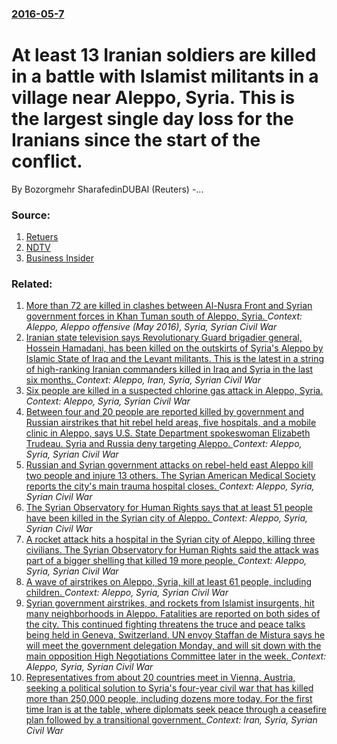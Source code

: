 ### [2016-05-7](/news/2016/05/7/index.md)

#    At least 13 Iranian soldiers are killed in a battle with Islamist militants in a village near Aleppo, Syria. This is the largest single day loss for the Iranians since the start of the conflict. 

By Bozorgmehr SharafedinDUBAI (Reuters) -...


### Source:

1. [Retuers](http://in.reuters.com/article/us-mideast-crisis-syria-idINKCN0XY0JV)
2. [NDTV](http://www.ndtv.com/world-news/13-iranian-revolutionary-guards-killed-in-syria-report-1403967)
3. [Business Insider](http://www.businessinsider.com/r-iran-says-several-of-its-soldiers-killed-near-aleppo-2016-5)

### Related:

1. [   More than 72 are killed in clashes between Al-Nusra Front and Syrian government forces in Khan Tuman south of Aleppo, Syria. ](/news/2016/05/6/more-than-72-are-killed-in-clashes-between-al-nusra-front-and-syrian-government-forces-in-khan-tuman-south-of-aleppo-syria.md) _Context: Aleppo, Aleppo offensive (May 2016), Syria, Syrian Civil War_
2. [Iranian state television says Revolutionary Guard brigadier general, Hossein Hamadani, has been killed on the outskirts of Syria's Aleppo by Islamic State of Iraq and the Levant militants. This is the latest in a string of high-ranking Iranian commanders killed in Iraq and Syria in the last six months. ](/news/2015/10/9/iranian-state-television-says-revolutionary-guard-brigadier-general-hossein-hamadani-has-been-killed-on-the-outskirts-of-syria-s-aleppo-by.md) _Context: Aleppo, Iran, Syria, Syrian Civil War_
3. [Six people are killed in a suspected chlorine gas attack in Aleppo, Syria. ](/news/2016/11/20/six-people-are-killed-in-a-suspected-chlorine-gas-attack-in-aleppo-syria.md) _Context: Aleppo, Syria, Syrian Civil War_
4. [Between four and 20 people are reported killed by government and Russian  airstrikes that hit rebel held areas, five hospitals, and a mobile clinic in Aleppo,  says U.S. State Department spokeswoman Elizabeth Trudeau. Syria and Russia deny targeting Aleppo. ](/news/2016/11/15/between-four-and-20-people-are-reported-killed-by-government-and-russian-airstrikes-that-hit-rebel-held-areas-five-hospitals-and-a-mobile.md) _Context: Aleppo, Syria, Syrian Civil War_
5. [Russian and Syrian government attacks on rebel-held east Aleppo kill two people and injure 13 others. The Syrian American Medical Society reports the city's main trauma hospital closes. ](/news/2016/10/1/russian-and-syrian-government-attacks-on-rebel-held-east-aleppo-kill-two-people-and-injure-13-others-the-syrian-american-medical-society-re.md) _Context: Aleppo, Syria, Syrian Civil War_
6. [The Syrian Observatory for Human Rights says that at least 51 people have been killed in the Syrian city of Aleppo. ](/news/2016/08/13/the-syrian-observatory-for-human-rights-says-that-at-least-51-people-have-been-killed-in-the-syrian-city-of-aleppo.md) _Context: Aleppo, Syria, Syrian Civil War_
7. [A rocket attack hits a hospital in the Syrian city of Aleppo, killing three civilians. The Syrian Observatory for Human Rights said the attack was part of a bigger shelling that killed 19 more people. ](/news/2016/05/3/a-rocket-attack-hits-a-hospital-in-the-syrian-city-of-aleppo-killing-three-civilians-the-syrian-observatory-for-human-rights-said-the-atta.md) _Context: Aleppo, Syria, Syrian Civil War_
8. [A wave of airstrikes on Aleppo, Syria, kill at least 61 people, including children. ](/news/2016/04/28/a-wave-of-airstrikes-on-aleppo-syria-kill-at-least-61-people-including-children.md) _Context: Aleppo, Syria, Syrian Civil War_
9. [Syrian government airstrikes, and rockets from Islamist insurgents, hit many neighborhoods in Aleppo. Fatalities are reported on both sides of the city. This continued fighting threatens the truce and peace talks being held in Geneva, Switzerland. UN envoy Staffan de Mistura says he will meet the government delegation Monday, and will sit down with the main opposition High Negotiations Committee later in the week. ](/news/2016/04/16/syrian-government-airstrikes-and-rockets-from-islamist-insurgents-hit-many-neighborhoods-in-aleppo-fatalities-are-reported-on-both-sides.md) _Context: Aleppo, Syria, Syrian Civil War_
10. [Representatives from about 20 countries meet in Vienna, Austria, seeking a political solution to Syria's four-year civil war that has killed more than 250,000 people, including dozens more today. For the first time Iran is at the table, where diplomats seek peace through a ceasefire plan followed by a transitional government. ](/news/2015/10/30/representatives-from-about-20-countries-meet-in-vienna-austria-seeking-a-political-solution-to-syria-s-four-year-civil-war-that-has-killed.md) _Context: Iran, Syria, Syrian Civil War_
